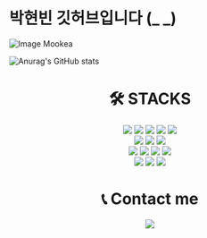 # 박현빈 깃허브입니다 (_ _)
![Image Mookea](https://github.com/ppareu/ppareu/assets/127382049/c82078ff-4471-465d-884c-25c316780e81)

![Anurag's GitHub stats](https://github-readme-stats.vercel.app/api?username=ppareu&show_icons=true&theme=radical)

<div align=center><h1>🛠️ STACKS</h1></div>
<p align="center">
  <img src="https://img.shields.io/badge/linux-FCC624?style=for-the-badge&logo=Linux&logoColor=black">
  <img src="https://img.shields.io/badge/github-181717?style=for-the-badge&logo=Github&logoColor=white"> 
  <img src="https://img.shields.io/badge/git-F05032?style=for-the-badge&logo=git&logoColor=white">
  <img src="https://img.shields.io/badge/java-007396?style=for-the-badge&logo=JAVA&logoColor=white">
  <img src="https://img.shields.io/badge/c-A8B9CC?style=for-the-badge&logo=C language&logoColor=white"> 
  <br>
  <img src="https://img.shields.io/badge/c++-00599C?style=for-the-badge&logo=C%2B%2B&logoColor=white">
  <img src="https://img.shields.io/badge/javascript-F7DF1E?style=for-the-badge&logo=javascript&logoColor=black">
  <img src="https://img.shields.io/badge/oracle-F80000?style=for-the-badge&logo=Oracle&logoColor=white">
  <br>
  <img src="https://img.shields.io/badge/python-3776AB?style=for-the-badge&logo=python&logoColor=white">
  <img src="https://img.shields.io/badge/arduino-00878F?style=for-the-badge&logo=arduino&logoColor=white">
  <img src="https://img.shields.io/badge/arm-0091BD?style=for-the-badge&logo=arm&logoColor=white">
  <img src="https://img.shields.io/badge/armkeil-394049?style=for-the-badge&logo=armkeil&logoColor=white">
  <br>
  <img src="https://img.shields.io/badge/windowsterminal-4D4D4D?style=for-the-badge&logo=windowsterminal&logoColor=white">
  <img src="https://img.shields.io/badge/discord-5865F2?style=for-the-badge&logo=discord&logoColor=white">
  <img src="https://img.shields.io/badge/apachenetbeanside-1B6AC6?style=for-the-badge&logo=apachenetbeanside&logoColor=white">
</p>

<div align=center><h1>📞 Contact me</h1></div>
<p align="center">
<a href="mailto:bin000120@naver.com"><img src="https://img.shields.io/badge/naver-03C75A?style=for-the-badge&logo=Email&logoColor=white&link=mailto:bin000120@naver.com"/></a>
</p>

<!--
**ppareu/ppareu** is a ✨ _special_ ✨ repository because its `README.md` (this file) appears on your GitHub profile.

Here are some ideas to get you started:

- 🔭 I’m currently working on ...
- 🌱 I’m currently learning ...
- 👯 I’m looking to collaborate on ...
- 🤔 I’m looking for help with ...
- 💬 Ask me about ...
- 📫 How to reach me: ...
- 😄 Pronouns: ...
- ⚡ Fun fact: ...
-->
